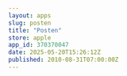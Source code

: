 ```yaml
---
layout: apps
slug: posten
title: "Posten"
store: apple
app_id: 370370047
date: 2025-05-20T15:26:12Z
published: 2010-08-31T07:00:00Z
---
```


